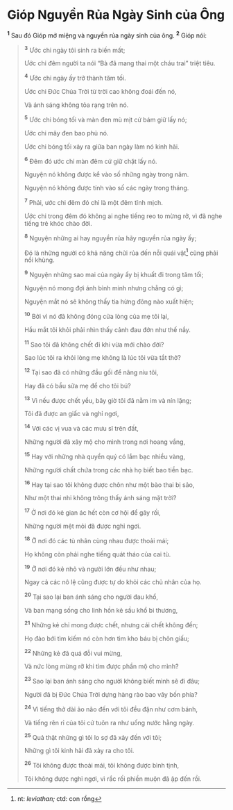 # Gióp Nguyền Rủa Ngày Sinh của Ông
<sup><b>1</b></sup> Sau đó Gióp mở miệng và nguyền rủa ngày sinh của ông. <sup><b>2</b></sup> Gióp nói:

> <sup><b>3</b></sup> Ước chi ngày tôi sinh ra biến mất;
> 
> Ước chi đêm người ta nói “Bà đã mang thai một cháu trai” triệt tiêu.
> 
> <sup><b>4</b></sup> Ước chi ngày ấy trở thành tăm tối.
> 
> Ước chi Ðức Chúa Trời từ trời cao không đoái đến nó,
> 
> Và ánh sáng không tỏa rạng trên nó.
> 
> <sup><b>5</b></sup> Ước chi bóng tối và màn đen mù mịt cứ bám giữ lấy nó;
> 
> Ước chi mây đen bao phủ nó.
> 
> Ước chi bóng tối xảy ra giữa ban ngày làm nó kinh hãi.
> 
> <sup><b>6</b></sup> Ðêm đó ước chi màn đêm cứ giữ chặt lấy nó.
> 
> Nguyện nó không được kể vào số những ngày trong năm.
> 
> Nguyện nó không được tính vào số các ngày trong tháng.
> 
> <sup><b>7</b></sup> Phải, ước chi đêm đó chỉ là một đêm tĩnh mịch.
> 
> Ước chi trong đêm đó không ai nghe tiếng reo to mừng rỡ, vì đã nghe tiếng trẻ khóc chào đời.
> 
> <sup><b>8</b></sup> Nguyện những ai hay nguyền rủa hãy nguyền rủa ngày ấy;
> 
> Ðó là những người có khả năng chửi rủa đến nỗi quái vật[^1-0f04ab52-9f7c-4fd2-b91f-97e4c80eb7de] cũng phải nổi khùng.
> 
> <sup><b>9</b></sup> Nguyện những sao mai của ngày ấy bị khuất đi trong tăm tối;
> 
> Nguyện nó mong đợi ánh bình minh nhưng chẳng có gì;
> 
> Nguyện mắt nó sẽ không thấy tia hừng đông nào xuất hiện;
> 
> <sup><b>10</b></sup> Bởi vì nó đã không đóng cửa lòng của mẹ tôi lại,
> 
> Hầu mắt tôi khỏi phải nhìn thấy cảnh đau đớn như thế nầy.
> 
> <sup><b>11</b></sup> Sao tôi đã không chết đi khi vừa mới chào đời?
> 
> Sao lúc tôi ra khỏi lòng mẹ không là lúc tôi vừa tắt thở?
> 
> <sup><b>12</b></sup> Tại sao đã có những đầu gối để nâng niu tôi,
> 
> Hay đã có bầu sữa mẹ để cho tôi bú?
> 
> <sup><b>13</b></sup> Vì nếu được chết yểu, bây giờ tôi đã nằm im và nín lặng;
> 
> Tôi đã được an giấc và nghỉ ngơi,
> 
> <sup><b>14</b></sup> Với các vị vua và các mưu sĩ trên đất,
> 
> Những người đã xây mộ cho mình trong nơi hoang vắng,
> 
> <sup><b>15</b></sup> Hay với những nhà quyền quý có lắm bạc nhiều vàng,
> 
> Những người chất chứa trong các nhà họ biết bao tiền bạc.
> 
> <sup><b>16</b></sup> Hay tại sao tôi không được chôn như một bào thai bị sảo,
> 
> Như một thai nhi không trông thấy ánh sáng mặt trời?
> 
> <sup><b>17</b></sup> Ở nơi đó kẻ gian ác hết còn cơ hội để gây rối,
> 
> Những người mệt mỏi đã được nghỉ ngơi.
> 
> <sup><b>18</b></sup> Ở nơi đó các tù nhân cùng nhau được thoải mái;
> 
> Họ không còn phải nghe tiếng quát tháo của cai tù.
> 
> <sup><b>19</b></sup> Ở nơi đó kẻ nhỏ và người lớn đều như nhau;
> 
> Ngay cả các nô lệ cũng được tự do khỏi các chủ nhân của họ.
> 
> <sup><b>20</b></sup> Tại sao lại ban ánh sáng cho người đau khổ,
> 
> Và ban mạng sống cho linh hồn kẻ sầu khổ bi thương,
> 
> <sup><b>21</b></sup> Những kẻ chỉ mong được chết, nhưng cái chết không đến;
> 
> Họ đào bới tìm kiếm nó còn hơn tìm kho báu bị chôn giấu;
> 
> <sup><b>22</b></sup> Những kẻ đã quá đỗi vui mừng,
> 
> Và nức lòng mừng rỡ khi tìm được phần mộ cho mình?
> 
> <sup><b>23</b></sup> Sao lại ban ánh sáng cho người không biết mình sẽ đi đâu;
> 
> Người đã bị Ðức Chúa Trời dựng hàng rào bao vây bốn phía?
> 
> <sup><b>24</b></sup> Vì tiếng thở dài ảo não đến với tôi đều đặn như cơm bánh,
> 
> Và tiếng rên rỉ của tôi cứ tuôn ra như uống nước hằng ngày.
> 
> <sup><b>25</b></sup> Quả thật những gì tôi lo sợ đã xảy đến với tôi;
> 
> Những gì tôi kinh hãi đã xảy ra cho tôi.
> 
> <sup><b>26</b></sup> Tôi không được thoải mái, tôi không được bình tịnh,
> 
> Tôi không được nghỉ ngơi, vì rắc rối phiền muộn đã ập đến rồi.

[^1-0f04ab52-9f7c-4fd2-b91f-97e4c80eb7de]: nt: *leviathan;* ctd: con rồng